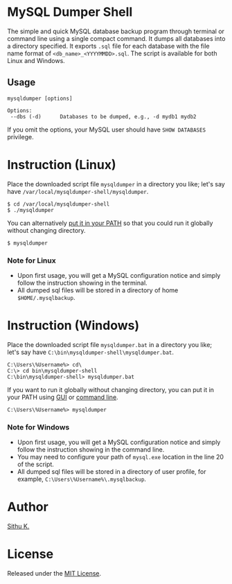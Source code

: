 # MySQL Dumper Shell

The simple and quick MySQL database backup program through terminal or command line using a single compact command. It dumps all databases into a directory specified. It exports `.sql` file for each database with the file name format of `<db_name>_<YYYYMMDD>.sql`. The script is available for both Linux and Windows.

## Usage

    mysqldumper [options]

    Options:
     --dbs (-d)      Databases to be dumped, e.g., -d mydb1 mydb2

If you omit the options, your MySQL user should have `SHOW DATABASES` privilege.

# Instruction (Linux)

Place the downloaded script file `mysqldumper` in a directory you like; let's say have `/var/local/mysqldumper-shell/mysqldumper`.

    $ cd /var/local/mysqldumper-shell
    $ ./mysqldumper

You can alternatively [put it in your PATH](http://linuxcommand.org/wss0010.php#path) so that you could run it globally without changing directory.

    $ mysqldumper

### Note for Linux

* Upon first usage, you will get a MySQL configuration notice and simply follow the instruction showing in the terminal.
* All dumped sql files will be stored in a directory of home `$HOME/.mysqlbackup`.

# Instruction (Windows)

Place the downloaded script file `mysqldumper.bat` in a directory you like; let's say have `C:\bin\mysqldumper-shell\mysqldumper.bat`.

    C:\Users\%Username%> cd\
    C:\> cd bin\mysqldumper-shell
    C:\bin\mysqldumper-shell> mysqldumper.bat

If you want to run it globally without changing directory, you can put it in your PATH using [GUI](http://www.computerhope.com/issues/ch000549.htm) or [command line](http://stackoverflow.com/a/9546345/1179841).

    C:\Users\%Username%> mysqldumper

### Note for Windows

* Upon first usage, you will get a MySQL configuration notice and simply follow the instruction showing in the command line.
* You may need to configure your path of `mysql.exe` location in the line 20 of the script.
* All dumped sql files will be stored in a directory of user profile, for example, `C:\Users\%Username%\.mysqlbackup`.

# Author
[Sithu K.](http://sithukyaw.com)

# License
Released under the [MIT License](LICENSE).
